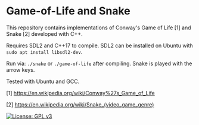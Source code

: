 # Game-of-Life and Snake

This repository contains implementations of Conway's Game of Life [1] and Snake [2] developed with C++.

Requires SDL2 and C++17 to compile. SDL2 can be installed on Ubuntu with `sudo apt install libsdl2-dev`.

Run via: `./snake` or `./game-of-life` after compiling. Snake is played with the arrow keys.

Tested with Ubuntu and GCC.

[1] https://en.wikipedia.org/wiki/Conway%27s_Game_of_Life

[2] https://en.wikipedia.org/wiki/Snake_(video_game_genre)

[![License: GPL v3](https://img.shields.io/badge/License-GPLv3-blue.svg)](https://www.gnu.org/licenses/gpl-3.0)
